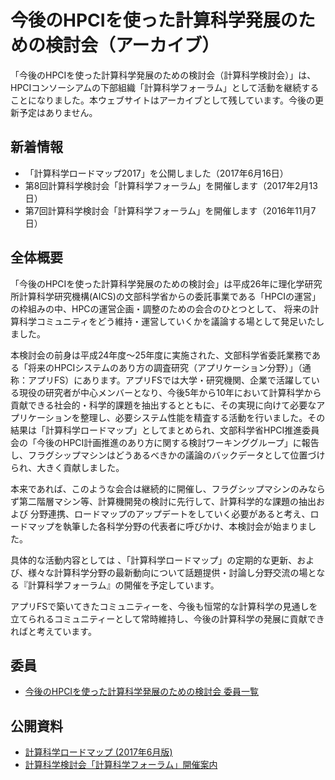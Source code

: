 # 今後のHPCIを使った計算科学発展のための検討会（アーカイブ）

「今後のHPCIを使った計算科学発展のための検討会（計算科学検討会）」は、HPCIコンソーシアムの下部組織「計算科学フォーラム」として活動を継続することになりました。本ウェブサイトはアーカイブとして残しています。今後の更新予定はありません。

## 新着情報

* 「計算科学ロードマップ2017」を公開しました（2017年6月16日）
* 第8回計算科学検討会「計算科学フォーラム」を開催します（2017年2月13日）
* 第7回計算科学検討会「計算科学フォーラム」を開催します（2016年11月7日）

## 全体概要

「今後のHPCIを使った計算科学発展のための検討会」は平成26年に理化学研究所計算科学研究機構(AICS)の文部科学省からの委託事業である「HPCIの運営」の枠組みの中、HPCの運営企画・調整のための会合のひとつとして、 将来の計算科学コミュニティをどう維持・運営していくかを議論する場として発足いたしました。

本検討会の前身は平成24年度～25年度に実施された、文部科学省委託業務である「将来のHPCIシステムのあり方の調査研究（アプリケーション分野）」（通称：アプリFS）にあります。アプリFSでは大学・研究機関、企業で活躍している現役の研究者が中心メンバーとなり、今後5年から10年において計算科学から貢献できる社会的・科学的課題を抽出するとともに、その実現に向けて必要なアプリケーションを整理し、必要システム性能を精査する活動を行いました。その結果は「計算科学ロードマップ」としてまとめられ、文部科学省HPCI推進委員会の「今後のHPCI計画推進のあり方に関する検討ワーキンググループ」に報告し、フラグシップマシンはどうあるべきかの議論のバックデータとして位置づけられ、大きく貢献しました。

本来であれば、このような会合は継続的に開催し、フラグシップマシンのみならず第二階層マシン等、計算機開発の検討に先行して、計算科学的な課題の抽出および 分野連携、ロードマップのアップデートをしていく必要があると考え、ロードマップを執筆した各科学分野の代表者に呼びかけ、本検討会が始まりました。

具体的な活動内容としては 、「計算科学ロードマップ」の定期的な更新、および、様々な計算科学分野の最新動向について話題提供・討論し分野交流の場となる『計算科学フォーラム』の開催を予定しています。

アプリFSで築いてきたコミュニティーを、今後も恒常的な計算科学の見通しを立てられるコミュニティーとして常時維持し、今後の計算科学の発展に貢献できればと考えています。

## 委員

* [今後のHPCIを使った計算科学発展のための検討会 委員一覧](members)

## 公開資料

* [計算科学ロードマップ (2017年6月版)](roadmap-2017)
* [計算科学検討会「計算科学フォーラム」開催案内](mtg)
